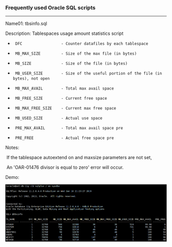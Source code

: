 ### Frequently used Oracle SQL scripts

---

Name01: 	tbsinfo.sql

Description:	Tablespaces usage amount statistics script

*      DFC                 - Counter datafiles by each tablespace
 *      MB_MAX_SIZE         - Size of the max file (in bytes)
 *      MB_SIZE             - Size of the file (in bytes)
 *      MB_USER_SIZE        - Size of the useful portion of the file (in bytes), not open
 *      MB_MAX_AVAIL        - Total max avail space
 *      MB_FREE_SIZE        - Current free space
 *      MB_MAX_FREE_SIZE    - Current max free space
 *      MB_USED_SIZE        - Actual use space
 *      PRE_MAX_AVAIL       - Total max avail space pre
 *      PRE_FREE            - Actual free space pre

Notes:

​	If the tablespace autoextend on and maxsize parameters are not set,

​	An 'OAR-01476 divisor is equal to zero' error will occur. 

Demo:

![1547645121673](https://raw.githubusercontent.com/flogcat/sql_scripts/master/screenshots/1547645121673.png)

